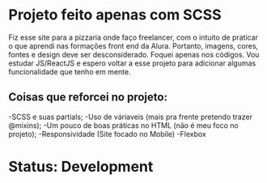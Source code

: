 # Projeto feito apenas com SCSS

Fiz esse site para a pizzaria onde faço freelancer, com o intuito de praticar o que aprendi nas formações front end da Alura. Portanto, imagens, cores, fontes e design deve ser desconsiderado. Foquei apenas nos códigos.
Vou estudar JS/ReactJS e espero voltar a esse projeto para adicionar algumas funcionalidade que tenho em mente.

## Coisas que reforcei no projeto:

-SCSS e suas partials;
-Uso de váriaveis (mais pra frente pretendo trazer @mixins);
-Um pouco de boas práticas no HTML (não é meu foco no projeto);
-Responsividade (Site focado no Mobile)
-Flexbox

# Status: Development
